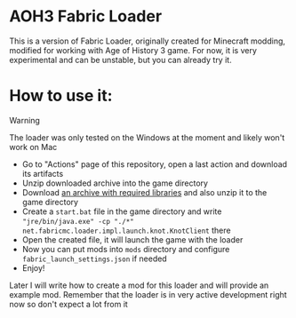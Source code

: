 AOH3 Fabric Loader
===========
This is a version of Fabric Loader, originally created for Minecraft modding,
modified for working with Age of History 3 game.
For now, it is very experimental and can be unstable, but you can
already try it.

# How to use it:
> [!WARNING]  
> The loader was only tested on the Windows at the moment and likely 
> won't work on Mac

- Go to "Actions" page of this repository, open a last action and
download its artifacts
- Unzip downloaded archive into the game directory
- Download
[an archive with required libraries](https://disk.yandex.ru/d/lNFkjFRI_5MzUQ)
and also unzip it to the game directory
- Create a `start.bat` file in the game directory and write
`"jre/bin/java.exe" -cp "./*" net.fabricmc.loader.impl.launch.knot.KnotClient` 
there
- Open the created file, it will launch the game with the loader
- Now you can put mods into `mods` directory and configure
`fabric_launch_settings.json` if needed
- Enjoy!

Later I will write how to create a mod for this loader and will provide an 
example mod. Remember that the loader is in very active development right
now so don't expect a lot from it